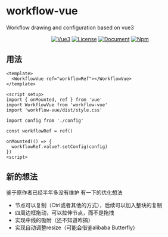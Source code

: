 # workflow-vue
Workflow drawing and configuration based on vue3

<p align="center">
  <a href="https://cn.vuejs.org/"><img src="https://img.shields.io/badge/%3C%2F%3E-Vue3-blue" alt="Vue3"></a>
  <a href="https://opensource.org/licenses/MIT"><img src="https://img.shields.io/badge/license-MIT-blue" alt="License"></a>
  <a href="README.md"><img src="https://img.shields.io/badge/%E6%96%87%E6%A1%A3-%E4%B8%AD%E6%96%87-blue" alt="Document"></a>
  <a href="https://www.npmjs.com/package/workflow-vue"><img src="https://img.shields.io/badge/npm-v14.0.0-blue" alt="Npm"></a>
</p>


## 用法
```vue
<template>
  <WorkflowVue ref="workflowRef"></WorkflowVue>
</template>

<script setup>
import { onMounted, ref } from 'vue'
import WorkflowVue from 'workflow-vue'
import 'workflow-vue/dist/style.css'

import config from './config'

const workflowRef = ref()

onMounted(() => {
  workflowRef.value?.setConfig(config)
})
<script>
```

## 新的想法
鉴于原作者已经半年多没有维护
有一下的优化想法
 - 节点可以复制（Ctrl或者其他的方式），后续可以加入整块的复制
 - 四周边框拖动，可以拉伸节点，而不是拖拽
 - 实现中线的吸附（还不知道咋搞）
 - 实现自动调整resize（可能会借鉴alibaba Butterfly）
